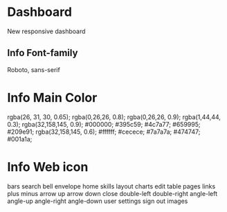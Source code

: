 # Dashboard

New responsive dashboard 

## Info Font-family

Roboto, sans-serif

# Info Main Color

rgba(26, 31, 30, 0.65);
rgba(0,26,26, 0.8);
rgba(0,26,26, 0.9);
rgba(1,44,44, 0.3);
rgba(32,158,145, 0.9);
#000000;
#395c59;
#4c7a77;
#659995;
#209e91;
rgba(32,158,145, 0.6);
#ffffff;
#cecece;
#7a7a7a;
#474747;
#001a1a;

# Info Web icon 

<i class="fas fa-bars"></i> bars
<i class="fas fa-search"></i> search
<i class="far fa-bell"></i> bell
<i class="far fa-envelope"></i> envelope
<i class="fas fa-home"></i> home
<i class="fas fa-user-cog"></i> skills
<i class="far fa-clone"></i> layout
<i class="far fa-chart-bar"></i> charts
<i class="far fa-edit"></i> edit
<i class="fas fa-table"></i> table
<i class="far fa-file"></i> pages
<i class="fas fa-link"></i> links
<i class="fas fa-plus"></i> plus
<i class="fas fa-minus"></i> minus
<i class="fas fa-long-arrow-alt-up"></i> arrow up
<i class="fas fa-long-arrow-alt-down"></i> arrow down
<i class="fas fa-times"></i> close
<i class="fas fa-angle-double-left"></i> double-left
<i class="fas fa-angle-double-right"></i> double-right
<i class="fas fa-angle-left"></i>  angle-left
<i class="fas fa-angle-up"></i> angle-up
<i class="fas fa-angle-right"></i> angle-right
<i class="fas fa-angle-down"></i> angle-down
<i class="fas fa-user"></i> user
<i class="fas fa-cog"></i> settings
<i class="fas fa-sign-out-alt"></i> sign out
<i class="far fa-images"></i> images
